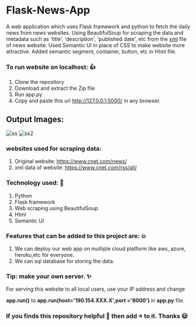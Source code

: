 # Flask-News-App
A web application which uses Flask framework and python to fetch the daily news from news websites.
Using BeautifulSoup for scraping the data and metadata such as 'title', 'description', 'published date', etc from the [xml](https://www.cnet.com/rss/all/) file of news website.
Used Semantic UI in place of CSS to make website more attractive. Added semantic segment, container, button, etc in Html file. 


### To run website on localhost: :+1:
1. Clone the repository
2. Download and extract the Zip file
3. Run app.py 
4. Copy and paste this url http://127.0.0.1:5000/ in any browser.


## Output Images:
![ss](https://user-images.githubusercontent.com/61473947/100522987-d9172d00-31d2-11eb-912f-36bd15ce85c6.jpg)
![ss2](https://user-images.githubusercontent.com/61473947/100522991-e7fddf80-31d2-11eb-8b14-351bdb8286f4.jpg)



### websites used for scraping data:
1. Original website: https://www.cnet.com/news/
2. xml data of website: https://www.cnet.com/rss/all/


### Technology used: :rocket:
1. Python
2. Flask framework
3. Web scraping using BeautifulSoup
4. Html 
5. Semantic UI 


### Features that can be added to this project are: :boom:
1. We can deploy our web app on multiple cloud platform like aws, azure, heroku,etc for everyone.
2. We can sql database for storing the data.


### Tip: make your own server. :sparkles:
For serving this website to all local users, use your IP address and change
   
   **app.run()** to  **app.run(host='190.154.XXX.X',port ='8000')** in __**app.py**__ file.







### If you finds this repository helpful :tada: then add :star: to it. Thanks :smiley:

